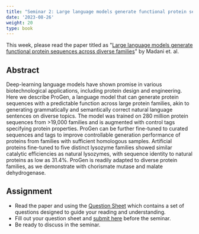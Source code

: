 ```yaml
---
title: "Seminar 2: Large language models generate functional protein sequences across diverse families"
date: '2023-08-26'
weight: 20
type: book
---
```


This week, please read the paper titled as "[Large language models generate functional protein sequences across diverse families](https://www.nature.com/articles/s41587-022-01618-2)" by Madani et. al.

## Abstract

Deep-learning language models have shown promise in various biotechnological applications, including protein design and engineering. Here we describe ProGen, a language model that can generate protein sequences with a predictable function across large protein families, akin to generating grammatically and semantically correct natural language sentences on diverse topics. The model was trained on 280 million protein sequences from >19,000 families and is augmented with control tags specifying protein properties. ProGen can be further fine-tuned to curated sequences and tags to improve controllable generation performance of proteins from families with sufficient homologous samples. Artificial proteins fine-tuned to five distinct lysozyme families showed similar catalytic efficiencies as natural lysozymes, with sequence identity to natural proteins as low as 31.4%. ProGen is readily adapted to diverse protein families, as we demonstrate with chorismate mutase and malate dehydrogenase.

## Assignment

 - Read the paper and using the [Question Sheet](https://ddls.aicell.io/uploads/JournalClub.pdf) which contains a set of questions designed to guide your reading and understanding.
 - Fill out your question sheet and [submit here](https://forms.gle/D9k6T2StgPttzbrr8) before the seminar.
 - Be ready to discuss in the seminar.
